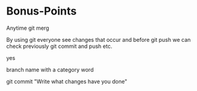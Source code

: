 # Bonus-Points
Anytime
git merg


By using git everyone see changes that occur and before git push we can check previously git commit and push etc.


yes


branch name with a category word


git commit "Write what changes have you done"


